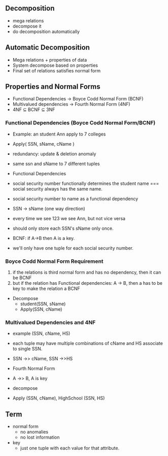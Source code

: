 ## Decomposition
* mega relations
* decompose it
* do decomposition automatically

## Automatic Decomposition
* Mega relations + properties of data
* System decompose based on properties
* Final set of relations satisfies normal form



## Properties and Normal Forms
* Functional Dependencies -> Boyce Codd Normal Form (BCNF)
* Multivalued dependencies -> Fourth Normal Form (4NF)
* 4NF ⊆ BCNF ⊆ 3NF


### Functional Dependencies (Boyce Codd Normal Form/BCNF)
* Example: an student Ann apply to 7 colleges
 * Apply( SSN, sName, cName )
  * redundancy: update & deletion anomaly
  * same ssn and sName to 7 different tuples

* Functional Dependencies
 * social security number functionally determines the student name === social security always has the same name.
 * social security number to name as a functional dependency
 * SSN -> sName (one way direction)
  * every time we see 123 we see Ann, but not vice versa
 * should only store each SSN's sName only once.
 * BCNF: if A->B then A is a key.
  * we'll only have one tuple for each social security number.

### Boyce Codd Normal Form Requirement
 1. if the relations is third normal form and has no dependency, then it can be BCNF
 2. but if the relation has Functional dependencies: A -> B, then a has to be key to make the relation a BCNF

* Decompose
  * student(SSN, sName)
  * Apply(SSN, cName)

### Multivalued Dependencies and 4NF
 * example (SSN, cName, HS)
  * each tuple may have multiple combinations of cName and HS associate to single SSN.
  * SSN ->> cName, SSN ->>HS

 * Fourth Normal Form
  * A ->> B, A is key

 * decompose
  * Apply (SSN, cName), HighSchool (SSN, HS)


## Term
* normal form
  * no anomalies
  * no lost information
* key
  * just one tuple with each value for that attribute.
